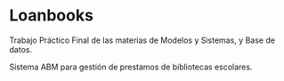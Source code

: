 # Loanbooks

Trabajo Práctico Final de las materias de Modelos y Sistemas, y Base de datos.

Sistema ABM para gestión de prestamos de bibliotecas escolares.
